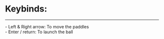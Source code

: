 # Keybinds:
<hr>
- Left & Right arrow: To move the paddles
<br>
- Enter / return: To launch the ball

